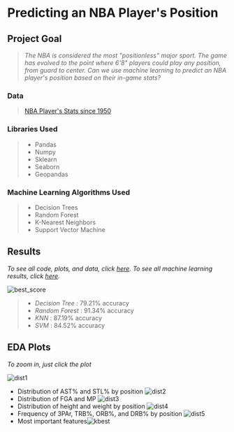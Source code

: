 # Predicting an NBA Player's Position 
## Project Goal
> *The NBA is considered the most "positionless" major sport. The game has evolved to the point where 6'8" players could play any position, from guard to center. Can we use machine learning to predict an NBA player's position based on their in-game stats?*

### Data
> [NBA Player's Stats since 1950](https://www.kaggle.com/drgilermo/nba-players-stats)

### Libraries Used
> - Pandas
> - Numpy
> - Sklearn
> - Seaborn
> - Geopandas

### Machine Learning Algorithms Used
> - Decision Trees
> - Random Forest
> - K-Nearest Neighbors
> - Support Vector Machine


## Results
*To see all code, plots, and data, click [here](https://github.com/carrnick/ML-for-NBA-Players-Positions/blob/main/all.pdf).*
*To see all machine learning results, click [here](https://github.com/carrnick/ML-for-NBA-Players-Positions/blob/main/Machine%20Learning%20Results.md).*

![best_score](https://user-images.githubusercontent.com/70597605/103489443-9b657f80-4de2-11eb-9736-7f9e341f8c8a.png)
> - *Decision Tree* : 79.21% accuracy
>  - *Random Forest* : 91.34% accuracy 
>  - *KNN* : 87.19% accuracy
>  - *SVM* : 84.52% accuracy



## EDA Plots
*To zoom in, just click the plot*

![dist1](https://user-images.githubusercontent.com/70597605/103489207-b7682180-4de0-11eb-8fec-3b9f4c481102.png)
- Distribution of AST% and STL% by position
![dist2](https://user-images.githubusercontent.com/70597605/103489356-095d7700-4de2-11eb-820d-0962d0c057f1.png)
- Distribution of FGA and MP
![dist3](https://user-images.githubusercontent.com/70597605/103489358-0bbfd100-4de2-11eb-94d2-b470bbe44b63.png)
- Distribution of height and weight by position
![dist4](https://user-images.githubusercontent.com/70597605/103489359-0cf0fe00-4de2-11eb-811e-f392bc847d51.png)
- Frequency of 3PAr, TRB%, ORB%, and DRB% by position
![dist5](https://user-images.githubusercontent.com/70597605/103489361-0e222b00-4de2-11eb-8dff-c2bd7baab22d.png)
- Most important features![kbest](https://user-images.githubusercontent.com/70597605/103489824-2778a680-4de5-11eb-93ea-8aac49117676.png)
